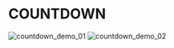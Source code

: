 # COUNTDOWN

![countdown_demo_01](https://github.com/harry-hxxxx/countdown/blob/master/doc/countdown01.gif)
![countdown_demo_02](https://github.com/harry-hxxxx/countdown/blob/master/doc/countdown02.gif)
